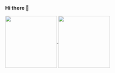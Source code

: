 ### Hi there 👋

<a href="https://github.com/search?o=desc&q=author%3Asuxb201&s=committer-date&type=Commits">
  <img align="center" height = "167" src="https://github-readme-stats.vercel.app/api?username=suxb201&count_private=true&show_icons=true&theme=dark&hide=contribs&include_all_commits=true" />
</a>
<a href="https://github.com/suxb201?tab=repositories">
  <img align="center" height = "167" src="https://github-readme-stats.vercel.app/api/top-langs/?username=suxb201&count_private=true&layout=compact&theme=dark" />
</a>
